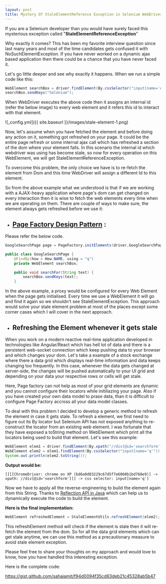 ```yaml
---
layout: post
title: Mystery Of StaleElementReference Exception in Selenium WebDriver
---
```


If you are a Selenium developer than you would have surely faced this mysterious exception called "**StaleElementReferenceException**"

Why exactly it comes? This has been my favorite interview question since last many years and most of the time candidates gets confused it with NoSuchElementException. If you have never worked on a dynamic ajax based application then there could be a chance that you have never faced it. 

Let's go little deeper and see why exactly it happens. When we run a simple code like this:

```java
WebElement searchBox = driver.findElement(By.cssSelector("input[name='q'"));
searchBox.sendKeys("Selenium");
```

When WebDriver executes the above code then it assigns an internal id (refer the below image) to every web element and it refers this id to interact with that element.

![_config.yml]({{ site.baseurl }}/images/stale-element-1.png)

Now, let's assume when you have fetched the element and before doing any action on it, something got refreshed on your page. It could be the entire page refresh or some internal ajax call which has refreshed a section of the dom where your element falls. In this scenario the internal id which webdriver was using has become stale, so now for every operation on this WebElement, we will get StaleElementReferenceException.

To overcome this problem, the only choice we have is to re-fetch the element from Dom and this time WebDriver will assign a different Id to this element.

So from the above example what we understood is that if we are working with a AJAX-heavy application where page's dom can get changed on every interaction then it is wise to fetch the web elements every time when we are operating on them. There are couple of ways to make sure, the element always gets refreshed before we use it:

- ## [Page Factory Design Pattern](https://github.com/SeleniumHQ/selenium/wiki/PageFactory) : ##

 
 Please refer the below code.
 
 ```java
GoogleSearchPage page = PageFactory.initElements(driver,GoogleSearchPage.class);
```

```java
public class GoogleSearchPage {
    @FindBy(how = How.NAME, using = "q")
    private WebElement searchBox;

    public void searchFor(String text) {
        searchBox.sendKeys(text);
    }
```
In the above example, a proxy would be configured for every Web Element when the page gets initialised. Every time we use a WebElement it will go and find it again so we shouldn't see StaleElementException. This approach would solve your stale element problem at most of the places except some corner cases which I will cover in the next approach.

- ## Refreshing the Element whenever it gets stale ##

When you work on a modern reactive real-time application developed in technologies like Angular/React which has hell lot of data and there is a persistent web-socket connection which keep pushing data to your browser and which changes your dom.  Let's take a example of a stock exchange where there a data grid which displays real-time information and data keeps changing too frequently. In this case, whenever the data gets changed at server-side, the changes will be pushed automatically to your UI grid and depending on your data your respective rows or cells will get stale. 

Here, Page factory can not help as most of your grid elements are dynamic and you cannot configure their locators while initiliazing your page. Also if you have created your own data model to prase data, than it is difficult to configure Page Factory accross all your data model classes.

To deal with this problem I decided to develop a generic method to refresh the element in case it gets stale. To refresh a element, we first need to figure out its By locator but Selenium API has not exposed anything to re-construct the locator from an existing web element. I was fortunate that they have exposed a toString method on WebElement which print all the locators being used to build that element. Let's see this example:

```java
WebElement elem1 = driver.findElement(By.xpath("//div[@id='searchform']"));
WebElement elem2 = elem1.findElement(By.cssSelector("input[name='q'"));
System.out.println(elem2.toString());
```

**Output would be:**
```
[[[[ChromeDriver: chrome on XP (bd6a0d83229c67d5f7e6060b1bd768e9)] -> xpath: //div[@id='searchform']]] -> css selector: input[name='q']
```

Now we have to apply all the reverse-engineering to build the element again from this String. Thanks to [Reflection API in Java](https://docs.oracle.com/javase/tutorial/reflect/) which can help us to dynamically execute the code to build the element.

**Here is the final implementation:**

```java
WebElement refreshedElement = StaleElementUtils.refreshElement(elem2);
```

This refreshElement method will check if the element is stale then it will re-fetch the element from the dom. So for all the data grid elements which can get stale anytime, we can use this method as a precautionary measure to avoid stale element exception.

Please feel free to share your thoughts on my approach and would love to know, how you have handled this interesting exception.

Here is the complete code:

https://gist.github.com/sahajamit/f94d0094f35cd63deb21c45328ab5b47


<script src="https://gist.github.com/sahajamit/f94d0094f35cd63deb21c45328ab5b47.js"></script>

